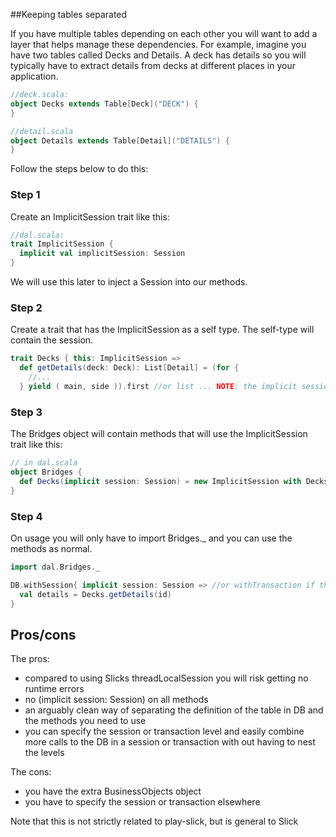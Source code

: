 ##Keeping tables separated

If you have multiple tables depending on each other you will want to add a layer that helps manage these dependencies. For example, imagine you have two tables called Decks and Details. A deck has details so you will typically have to extract details from decks at different places in your application. 


```scala
//deck.scala:
object Decks extends Table[Deck]("DECK") { 
}

//detail.scala
object Details extends Table[Detail]("DETAILS") { 
}
```

Follow the steps below to do this:

### Step 1 ###
Create an ImplicitSession trait like this:
```scala
//dal.scala:
trait ImplicitSession {
  implicit val implicitSession: Session
}
```
We will use this later to inject a Session into our methods.

### Step 2 ###
Create a trait that has the ImplicitSession as a self type. The self-type will contain the session.
```scala
trait Decks { this: ImplicitSession =>
  def getDetails(deck: Deck): List[Detail] = (for {
    //...
  } yield ( main, side )).first //or list ... NOTE: the implicit session is from ImplicitSession trait
```


### Step 3 ###
The Bridges object will contain methods that will use the ImplicitSession trait like this:
```scala
// in dal.scala
object Bridges {
  def Decks(implicit session: Session) = new ImplicitSession with Decks { override val implicitSession = session }
}
```

### Step 4 ###
On usage you will only have to import Bridges._ and you can use the methods as normal.
```scala
import dal.Bridges._

DB.withSession{ implicit session: Session => //or withTransaction if there are multiple operations
  val details = Decks.getDetails(id)
}

```

## Pros/cons ##

The pros:
* compared to using Slicks threadLocalSession you will risk getting no runtime errors 
* no (implicit session: Session) on all methods
* an arguably clean way of separating the definition of the table in DB and the methods you need to use
* you can specify the session or transaction level and easily combine more calls to the DB in a session or transaction with out having to nest the levels

The cons:
* you have the extra BusinessObjects object
* you have to specify the session or transaction elsewhere

Note that this is not strictly related to play-slick, but is general to Slick